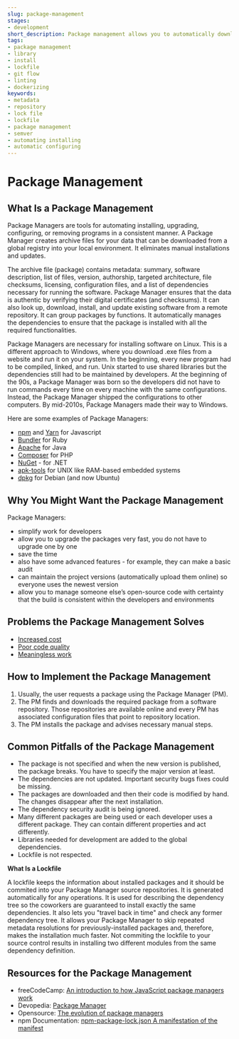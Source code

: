 ```yaml
---
slug: package-management
stages:
- development
short_description: Package management allows you to automatically download, install, and update software using remote repositories and in a consistent manner. Package managers are software tools that eliminate maintaining the software manually.
tags:
- package management
- library
- install
- lockfile
- git flow
- linting
- dockerizing
keywords:
- metadata
- repository
- lock file
- lockfile
- package management
- semver
- automating installing
- automatic configuring
---
```


# Package Management

## What Is a Package Management

Package Managers are tools for automating installing, upgrading, configuring, or removing programs in a consistent manner. A Package Manager creates archive files for your data that can be downloaded from a global registry into your local environment. It eliminates manual installations and updates.

The archive file (package) contains metadata: summary, software description, list of files, version, authorship, targeted architecture, file checksums, licensing, configuration files, and a list of dependencies necessary for running the software. Package Manager ensures that the data is authentic by verifying their digital certificates (and checksums). It can also look up, download, install, and update existing software from a remote repository. It can group packages by functions. It automatically manages the dependencies to ensure that the package is installed with all the required functionalities.

Package Managers are necessary for installing software on Linux. This is a different approach to Windows, where you download .exe files from a website and run it on your system. In the beginning, every new program had to be compiled, linked, and run. Unix started to use shared libraries but the dependencies still had to be maintained by developers. At the beginning of the 90s, a Package Manager was born so the developers did not have to run commands every time on every machine with the same configurations. Instead, the Package Manager shipped the configurations to other computers. By mid-2010s, Package Managers made their way to Windows.

Here are some examples of Package Managers:

-   [npm](https://en.wikipedia.org/wiki/Npm) and [Yarn](https://yarnpkg.com/lang/en/) for Javascript
-   [Bundler](https://bundler.io/) for Ruby
-   [Apache](https://maven.apache.org/) for Java
-   [Composer](https://getcomposer.org/) for PHP
-   [NuGet](https://www.nuget.org/) -   for .NET
-   [apk-tools](http://apk-tools.sourceforge.net/) for UNIX like RAM-based embedded systems
-   [dpkg](https://wiki.debian.org/Teams/Dpkg) for Debian (and now Ubuntu)

## Why You Might Want the Package Management

Package Managers:

-   simplify work for developers
-   allow you to upgrade the packages very fast, you do not have to upgrade one by one
-   save the time
-   also have some advanced features -   for example, they can make a basic audit
-   can maintain the project versions (automatically upload them online) so everyone uses the newest version
-   allow you to manage someone else’s open-source code with certainty that the build is consistent within the developers and environments

## Problems the Package Management Solves

-   [Increased cost](/problems/increased-cost)
-   [Poor code quality](/problems/poor-code-quality)
-   [Meaningless work](/problems/meaningless-work)

## How to Implement the Package Management

1.  Usually, the user requests a package using the Package Manager (PM).
2.  The PM finds and downloads the required package from a software repository. Those repositories are available online and every PM has associated configuration files that point to repository location.
3.  The PM installs the package and advises necessary manual steps.

## Common Pitfalls of the Package Management

-   The package is not specified and when the new version is published, the package breaks. You have to specify the major version at least.
-   The dependencies are not updated. Important security bugs fixes could be missing.
-   The packages are downloaded and then their code is modified by hand. The changes disappear after the next installation.
-   The dependency security audit is being ignored.
-   Many different packages are being used or each developer uses a different package. They can contain different properties and act differently.
-   Libraries needed for development are added to the global dependencies.
-   Lockfile is not respected.

**What Is a Lockfile**

 A lockfile keeps the information about installed packages and it should be commited into your Package Manager source repositories. It is generated automatically for any operations. It is used for describing the dependency tree so the coworkers are guaranteed to install exactly the same dependencies. It also lets you "travel back in time" and check any former dependency tree. It allows your Package Manager to skip repeated metadata resolutions for previously-installed packages and, therefore, makes the installation much faster. Not commiting the lockfile to your source control results in installing two different modules from the same dependency definition.

## Resources for the Package Management

-   freeCodeCamp: [An introduction to how JavaScript package managers work](https://www.freecodecamp.org/news/javascript-package-managers-101-9afd926add0a/)
-   Devopedia: [Package Manager](https://devopedia.org/package-manager#Linode-2017)
-   Opensource: [The evolution of package managers](https://opensource.com/article/18/7/evolution-package-managers)
-   npm Documentation: [npm-package-lock.json A manifestation of the manifest](https://docs.npmjs.com/files/package-lock.json)
